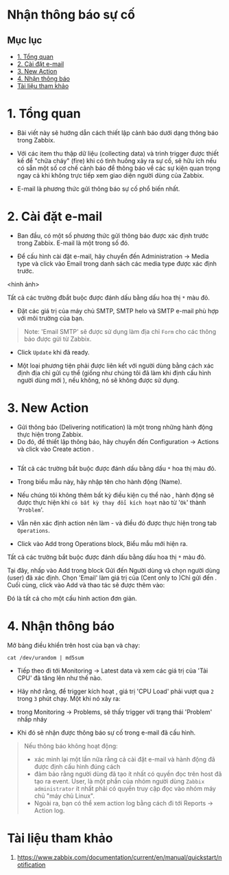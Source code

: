 <h1> Nhận thông báo sự cố </h1>

<h2> Mục lục </h2>

- [1. Tổng quan](#1-tổng-quan)
- [2. Cài đặt e-mail](#2-cài-đặt-e-mail)
- [3. New Action](#3-new-action)
- [4. Nhận thông báo](#4-nhận-thông-báo)
- [Tài liệu tham khảo](#tài-liệu-tham-khảo)

# 1. Tổng quan
- Bài viết này sẽ hướng dẫn cách thiết lập cảnh báo dưới dạng thông báo trong Zabbix.

- Với các item thu thập dữ liệu (collecting data) và trình trigger được thiết kế để "chữa cháy" (fire) khi có tình huống xảy ra sự cố, sẽ hữu ích nếu có sẵn một số cơ chế cảnh báo để thông báo về các sự kiện quan trọng ngay cả khi không trực tiếp xem giao diện người dùng của Zabbix.

- E-mail là phương thức gửi thông báo sự cố phổ biến nhất.

# 2. Cài đặt e-mail
- Ban đầu, có một số phương thức gửi thông báo được xác định trước trong Zabbix. E-mail là một trong số đó.

- Để cấu hình cài đặt e-mail, hãy chuyển đến Administration → Media type và click vào Email trong danh sách các media type được xác định trước.

<hinh ảnh>

Tất cả các trường đbắt buộc được đánh dấu bằng dấu hoa thị `*` màu đỏ.

- Đặt các giá trị của máy chủ SMTP, SMTP helo và SMTP e-mail phù hợp với môi trường của bạn.


> Note: 'Email SMTP' sẽ được sử dụng làm địa chỉ `Form` cho các thông báo được gửi từ Zabbix.

- Click `Update` khi đã ready.

- Một loại phương tiện phải được liên kết với người dùng bằng cách xác định địa chỉ gửi cụ thể (giống như chúng tôi đã làm khi định cấu hình người dùng mới ), nếu không, nó sẽ không được sử dụng.

# 3. New Action
- Gửi thông báo (Delivering notification) là một trong những hành động thực hiện trong Zabbix. 
- Do đó, để thiết lập thông báo, hãy chuyển đến Configuration → Actions và click vào Create action .

<img>

- Tất cả các trường bắt buộc được đánh dấu bằng dấu `*` hoa thị màu đỏ.

- Trong biểu mẫu này, hãy nhập tên cho hành động (Name).

- Nếu chúng tôi không thêm bất kỳ điều kiện cụ thể nào , hành động sẽ được thực hiện khi `có bất kỳ thay đổi kích hoạt` nào từ '`Ok`' thành '`Problem`'.

- Vẫn nên xác định action nên làm - và điều đó được thực hiện trong tab `Operations`. 
- Click vào Add trong Operations block, Biểu mẫu mới hiện ra.



Tất cả các trường bắt buộc được đánh dấu bằng dấu hoa thị `*` màu đỏ.

Tại đây, nhấp vào Add trong block Gửi đến Người dùng và chọn người dùng (user) đã xác định. 
Chọn 'Email' làm giá trị của (Cent only to )Chỉ gửi đến . 
Cuối cùng, click vào Add và thao tác sẽ được thêm vào:

Đó là tất cả cho một cấu hình action đơn giản.

# 4. Nhận thông báo

Mở bảng điều khiển trên host của bạn và chạy:
```
cat /dev/urandom | md5sum
```

- Tiếp theo đi tới Monitoring → Latest data và xem các giá trị của 'Tải CPU' đã tăng lên như thế nào. 
- Hãy nhớ rằng, để trigger kích hoạt , giá trị 'CPU Load' phải vượt qua `2` trong `3` phút chạy. Một khi nó xảy ra:

- trong Monitoring → Problems, sẽ thấy trigger với trạng thái 'Problem' nhấp nháy
- Khi đó sẽ nhận được thông báo sự cố trong e-mail đã cấu hình.

> Nếu thông báo không hoạt động:
> - xác minh lại một lần nữa rằng cả cài đặt e-mail và hành động đã được định cấu hình đúng cách
> - đảm bảo rằng người dùng đã tạo ít nhất có quyền đọc trên host đã tạo ra event.
> User, là một phần của nhóm người dùng `Zabbix administrator` ít nhất phải có quyền truy cập đọc vào nhóm máy chủ "máy chủ Linux".
> - Ngoài ra, bạn có thể xem action log bằng cách đi tới Reports → Action log.

# Tài liệu tham khảo

1. https://www.zabbix.com/documentation/current/en/manual/quickstart/notification